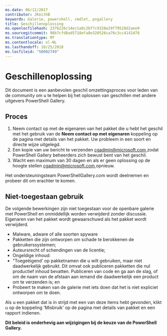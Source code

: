 ```yaml
---
ms.date: 06/12/2017
contributor: JKeithB
keywords: Galerie, powershell, cmdlet, psgallery
title: Geschillenoplossing
ms.openlocfilehash: 2376226c14ec1a8c2bf7c9328e29f79528d2aee9
ms.sourcegitcommit: 98b7cfd8ad5718efa8e320526ca76c3cc4141d78
ms.translationtype: MT
ms.contentlocale: nl-NL
ms.lasthandoff: 10/25/2018
ms.locfileid: "50002749"
---
```

# <a name="dispute-resolution"></a>Geschillenoplossing

Dit document is een aanbevolen geschil omzettingsproces voor leden van de community om u te helpen bij het oplossen van geschillen met andere uitgevers PowerShell Gallery.

## <a name="process"></a>Proces

1. Neem contact op met de eigenaren van het pakket die u hebt het geschil met het gebruik van de **Neem contact op met eigenaren** koppeling op de pagina met details van het pakket.
   Uw probleem in een soort en directe wijze uitgelegd.
2. Een kopie van uw bericht te verzenden [ cgadmin@microsoft.com ](mailto:cgadmin@microsoft.com) zodat PowerShell Gallery beheerders zich bewust bent van het geschil.
3. Wacht een maximum van 30 dagen en als er geen oplossing op de hoogte stellen [ cgadmin@microsoft.com ](mailto:cgadmin@microsoft.com) opnieuw.

Het ondersteuningsteam PowerShellGallery.com wordt deelnemen en probeer dit om erachter te komen.

## <a name="prohibited-use"></a>Niet-toegestaan gebruik

De volgende bewerkingen zijn niet toegestaan voor de openbare galerie met PowerShell en onmiddellijk worden verwijderd zonder discussie.  Eigenaren van het pakket wordt gewaarschuwd als het pakket wordt verwijderd.

- Malware, adware of alle soorten spyware
- Pakketten die zijn ontworpen om schade te berokkenen de gebruikerssystemen;
- Auteursrecht of schendingen van de licentie;
- Ongeldige inhoud:
- "Toegeëigend' op pakketnamen die u wilt gebruiken, maar niet daadwerkelijk gebruikt. Dit omvat ook publiceren pakketten die nul productief inhoud bevatten.
  Publiceren van code en ga aan de slag, of om de naam van de afstaan aan iemand die daadwerkelijk een product om te verzenden is; en
- Probeert te maken van de galerie met iets doen dat het is niet expliciet ontworpen om te doen.

Als u een pakket dat is in strijd met een van deze items hebt gevonden, klikt u op de koppeling 'Misbruik' op de pagina met details van pakket en een rapport indienen.

**Dit beleid is onderhevig aan wijzigingen bij de keuze van de PowerShell Gallery.**
